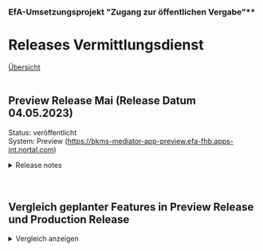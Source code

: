 ### EfA-Umsetzungsprojekt "Zugang zur öffentlichen Vergabe"**
# Releases Vermittlungsdienst
[Übersicht](/Readme.md)
<br><br>

## Preview Release Mai (Release Datum 04.05.2023)
Status: veröffentlicht<br>
System: Preview (https://bkms-mediator-app-preview.efa-fhb.apps-int.nortal.com)
<details>
<summary>Release notes</summary>

### Vermittlungsdienst
- Erweiterung der API Autorisierung um Refresh Token (Details unter [Anbindung an den Vermittlungsdienst](/documentation/Connection_to_mediator.md))
- Erweiterung der Statusinformationen um Warnungen und Fehlermeldungen (Details unter [Status- und Transferinformationen](/documentation/Status_information.md))
- Erweiterung der Fehlermeldungen
- Versionsprüfung einer unterschwelligen Bekanntmachung im Bekanntmachungsservice
- Statusabfrage (veröffentlicht) einer unterschwelligen Bekanntmachung im Bekanntmachungsservice 
- Erweiterung des Validierungs-Reports um die assert id
- Optimierungen und Fehlerbehebungen

### Validator
- Erweiterung des Ergebnis-Reports um `rule` und `ruleContent` 
- Optimierungen und Fehlerbehebungen
</details>
<br><br>

## Vergleich geplanter Features in Preview Release und Production Release 
<details>
<summary>Vergleich anzeigen</summary>
<table class="wrapped">
  <colgroup>
    <col/>
    <col/>
    <col/>
    <col/>
    <col/>
  </colgroup>
  <tbody>
    <tr>
      <th scope="col">Feature</th>
      <th scope="col">Komponente</th>
      <th scope="col">Preview Release 31.3.2023</th>
      <th scope="col">Production Release</th>
      <th scope="col">Kommentar</th>
    </tr>
    <tr>
      <td>Registrierung und Anlegen eines<strong> Users in</strong> <strong>Keycloak</strong>
      </td>
      <td>Keycloak</td>
      <td>
        <p>
          ✅
        </p>
        <p>Ja (Keycloak Preview)</p>
      </td>
      <td>
        <p>
          ✅
        </p>
        <p>Ja (Keycloak Preview) und (Keycloak Production)</p>
      </td>
      <td>Es ist zu beachten, dass separate User für Preview und Production gepflegt werden müssen. Weitere Informationen finden Sie unter [Anbindung an den Vermittlungsdienst](Connection_to_mediator.md)
      </td>
    </tr>
    <tr>
      <td>Generierung eines <strong>API-Keys in Keycloak</strong> zum Einsenden in den Mediator </td>
      <td>Keycloak</td>
      <td>
        <p>
          ✅
        </p>
        <p>Ja (Keycloak Preview)</p>
      </td>
      <td>
        <p>
          ✅
        </p>
        <p>Ja (Keycloak Preview) und (Keycloak Production)</p>
      </td>
      <td>Es ist zu beachten, dass separate User für Preview und Production gepflegt werden müssen. Ein API-Key ist 24h gültig und muss danach erneuert werden</td>
    </tr>
    <tr>
      <td>Validieren von eForms-DE 1.0 über den externen<strong> eForms Validator Service</strong>
      </td>
      <td>eForms Validator</td>
      <td>
        <p>
          ✅
        </p>
        <p>Ja</p>
      </td>
      <td>
        <p>
          ✅
        </p>
        <p>Ja</p>
      </td>
      <td>
        <br/>
      </td>
    </tr>
    <tr>
      <td>Einliefern, akzeptieren und validieren von <strong>eForms-EU 0.1.1, 1.0 und 1.5 </strong>
      </td>
      <td>Mediator</td>
      <td>
        <p>
          ✅
        </p>
        <p>Ja</p>
      </td>
      <td>
        <p>✅</p>
        <p>vorraussichtlich ja</p>
      </td>
      <td>Ab Produktion sollte ein neuerer, deutscher Standard verwendet werden, vorzugsweise eForms-DE 1.0.0 oder aktueller. Alte Standards können ggf. noch für eine Übergangszeit unterstützt werden</td>
    </tr>
    <tr>
      <td>Einliefern, akzeptieren und validieren von <strong>eForms-DE 1.0.0</strong>
      </td>
      <td>Mediator</td>
      <td>
        <p>
          ✅
        </p>
        <p>Ja</p>
      </td>
      <td>
        <p>
          ✅
        </p>
        <p>Ja</p>
      </td>
      <td>
        <br/>
      </td>
    </tr>
    <tr>
      <td>Einliefern, akzeptieren und validieren von <strong>eForms-DE 1.0.1 </strong>
      </td>
      <td>Mediator</td>
      <td>
        <p>
          ✅
        </p>
        <p>Ja</p>
      </td>
      <td>
        <p>
          ✅
        </p>
        <p>Ja</p>
      </td>
      <td>Derzeit kann Version eForms-DE 1.0.1 testweise im Mediator eingeliefert werden, diese kann aber (noch) nicht vom eSender in eForms-EU 1.5 verarbeitet werden, da das Codetable mapping noch nicht final ist</td>
    </tr>
    <tr>
      <td>Weiterleiten und annehmen von <strong>nationalen</strong> eForms in Version eForms-EU 0.1.1 und 1.0 im <strong>BKMS</strong>
      </td>
      <td>Mediator, BKMS</td>
      <td>
        <p>
          ✅
        </p>
        <p>Ja </p>
      </td>
      <td>
        <p>✅</p>
        <p>vorraussichtlich ja</p>
      </td>
      <td>Ab Produktion sollte ein neuerer, deutscher Standard verwendet werden, vorzugsweise eForms-DE 1.0.0 oder aktueller. Alte Standards können ggf. noch für eine Übergangszeit unterstützt werden</td>
    </tr>
    <tr>
      <td>Weiterleiten und annehmen von <strong>nationalen</strong> eForms in Version eForms-EU 1.5 an <strong>BKMS</strong>
      </td>
      <td>Mediator, BKMS</td>
      <td>
        <p>
          ❌ 
        </p>
        <p>Nein </p>
      </td>
      <td>
        <p>
          ❌ 
        </p>
        <p>Nein</p>
      </td>
      <td>Die Bekanntmachung wird zwar an den BKMS weitergeleitet, aber vom BKMS abgelehnt, da eForms-EU 1.5 nicht unterstützt wird</td>
    </tr>
    <tr>
      <td>Weiterleiten und annehmen von <strong>nationalen</strong> eForms in Version eForms-DE 1.0.0 im <strong>BKMS</strong>
      </td>
      <td>Mediator, BKMS</td>
      <td>
        <p>
          ❌ 
        </p>
        <p>Nein</p>
      </td>
      <td>
        <p>✅</p>
        <p>vorraussichtlich ja</p>
      </td>
      <td>
        <br/>
      </td>
    </tr>
    <tr>
      <td>Weiterleiten und annehmen von <strong>nationalen</strong> eForms in Version eForms-DE 1.0.1 im <strong>BKMS</strong>
      </td>
      <td>Mediator, BKMS</td>
      <td>
        <p>
          ❌ 
        </p>
        <p>Nein</p>
      </td>
      <td>
        <p>✅</p>
        <p>vorraussichtlich ja</p>
      </td>
      <td>
        <br/>
      </td>
    </tr>
    <tr>
      <td>Weiterleiten von <strong>eu-weiten</strong> eForms in Version eForms-EU 0.1.1 und 1.0 an <strong>eSender</strong>
      </td>
      <td>Mediator, eSender</td>
      <td>
        <p>
          ❌ 
        </p>
        <p>Nein</p>
      </td>
      <td>
        <p>
          ❌ 
        </p>
        <p>Nein</p>
      </td>
      <td>Ab Produktion sollte ein neuerer, deutscher Standard verwendet werden, vorzugsweise eForms-DE 1.0.0 oder aktueller. Bekanntmachungen mit älteren Versionen werden nicht vom eSender verarbeitet</td>
    </tr>
    <tr>
      <td>Weiterleiten von <strong>eu-weiten</strong> eForms in Version eForms-EU 1.5 an <strong>eSender</strong>
      </td>
      <td>Mediator, eSender</td>
      <td>
        <p>
          ✅
        </p>
        <p>Ja</p>
      </td>
      <td>
        <p>✅</p>
        <p>vorraussichtlich ja</p>
      </td>
      <td>Ab Produktion sollte ein neuerer, deutscher Standard verwendet werden, vorzugsweise eForms-DE 1.0.0 oder aktueller. Alte Standards können ggf. noch für eine Übergangszeit unterstützt werden</td>
    </tr>
    <tr>
      <td>Weiterleiten von <strong>eu-weiten</strong> eForms in Version eForms-DE 1.0.0 an <strong>eSender </strong>und anschließende Transformation</td>
      <td>Mediator, eSender</td>
      <td>
        <p>
          ✅
        </p>
        <p>Ja</p>
      </td>
      <td>
        <p>
          ✅
        </p>
        <p>Ja</p>
      </td>
      <td>
        <br/>
      </td>
    </tr>
    <tr>
      <td>Weiterleiten von <strong>eu-weiten</strong> eForms in Version eForms-DE 1.0.1 an <strong>eSender </strong>und anschließende Transformation</td>
      <td>Mediator, eSender</td>
      <td>
        <p>
          ❌ 
        </p>
        <p>Nein</p>
      </td>
      <td>
        <p>
          ✅
        </p>
        <p>Ja</p>
      </td>
      <td>
        <br/>
      </td>
    </tr>
    <tr>
      <td>Weiterleiten und Prozessieren von über die Preview-Umgebung eingelieferten, eu-weite eForms an <strong>TED Preview</strong>
      </td>
      <td>eSender, TED</td>
      <td>
        <p>
          ✅
        </p>
        <p>Ja</p>
      </td>
      <td>
        <p>
          ✅
        </p>
        <p>Ja</p>
      </td>
      <td>
        <br/>
      </td>
    </tr>
    <tr>
      <td>Weiterleiten und Prozessieren von über die Production-Umgebung eingelieferten, eu-weite eForms an <strong>TED Production</strong>
      </td>
      <td>eSender, TED</td>
      <td>
        <p>
          ❌ 
        </p>
        <p>Nein</p>
      </td>
      <td>
        <p>
          ✅
        </p>
        <p>Ja</p>
      </td>
      <td>
        <br/>
      </td>
    </tr>
    <tr>
      <td>Abfragen des TED <strong>validation Reports</strong> und Extrahieren von Fehlern und Warnungen</td>
      <td>eSender, TED</td>
      <td>
        <p>
          ✅
        </p>
        <p>Ja</p>
      </td>
      <td>
        <p>
          ✅
        </p>
        <p>Ja</p>
      </td>
      <td>
        <br/>
      </td>
    </tr>
    <tr>
      <td>Weiterleiten und Annehmen von <strong>eu-weiten</strong> eForms in Version eForms-EU 1.5 im <strong>BKMS</strong>
      </td>
      <td>eSender, BKMS</td>
      <td>
        <p>
          ❌ 
        </p>
        <p>Nein</p>
      </td>
      <td>
        <p>
          ❌ 
        </p>
        <p>Nein</p>
      </td>
      <td>Die Bekanntmachung wird zwar an den BKMS weitergeleitet, aber vom BKMS abgelehnt, da eForms-EU 1.5 nicht unterstützt wird</td>
    </tr>
    <tr>
      <td>Weiterleiten und Annehmen von <strong>eu-weiten</strong> eForms in Version eForms-DE 1.0.0 im <strong>BKMS</strong>
      </td>
      <td>eSender, BKMS</td>
      <td>
        <p>
          ❌ 
        </p>
        <p>Nein</p>
      </td>
      <td>
        <p>✅</p>
        <p>vorraussichtlich ja</p>
      </td>
      <td>
        <br/>
      </td>
    </tr>
    <tr>
      <td>Weiterleiten und Annehmen von <strong>eu-weiten</strong> eForms in Version eForms-DE 1.0.0 im <strong>BKMS</strong>
      </td>
      <td>eSender, BKMS</td>
      <td>
        <p>
          ❌ 
        </p>
        <p>Nein</p>
      </td>
      <td>
        <p>✅</p>
        <p>vorraussichtlich ja</p>
      </td>
      <td>
        <br/>
      </td>
    </tr>
    <tr>
      <td>
        <strong>Stoppen </strong>eines in TED nicht veröffentlichten eForms in <strong>TED</strong>
      </td>
      <td>Mediator, eSender, TED</td>
      <td>
        <p>
          ✅
        </p>
        <p>Ja</p>
      </td>
      <td>
        <p>
          ✅
        </p>
        <p>Ja</p>
      </td>
      <td>
        <br/>
      </td>
    </tr>
    <tr>
      <td>
        <strong>Stoppen </strong>eines in TED nicht veröffentlichten eForms in <strong>BKMS</strong>
      </td>
      <td>Mediator, eSender, BKMS</td>
      <td>
        <p>
          ❌ 
        </p>
        <p>Nein</p>
      </td>
      <td>
        <p>❌ </p>
        <p>vorraussichtlich Nein</p>
      </td>
      <td>
        <br/>
      </td>
    </tr>
    <tr>
      <td>Zur Verfügung stellen von <strong>Statusinformationen</strong>
      </td>
      <td>Mediator, eSender</td>
      <td>
        <p>✅</p>
        <p>Ja (teilweise)</p>
      </td>
      <td>
        <p>
          ✅
        </p>
        <p>Ja</p>
      </td>
      <td>Einige Statuskombinationen können aufgrund anderer noch nicht verfügbarer Features (z.B. Keine Unterstützung von eForms-DE 1.0.0 durch BKMS) im Preview Release nicht getestet werden.</td>
    </tr>
    <tr>
      <td>Zur Verfügung stellen von beim Prozessieren des eForms aufgetretenen <strong>relevanten Fehlern und Warnungen</strong>
      </td>
      <td>Mediator, eSender</td>
      <td>
        <p>✅</p>
        <p>Ja (teilweise)</p>
      </td>
      <td>
        <p>
          ✅
        </p>
        <p>Ja</p>
      </td>
      <td>Derzeit werden noch nicht alle Fehler und Warnungen weitergegeben</td>
    </tr>
  </tbody>
</table>
</details>

